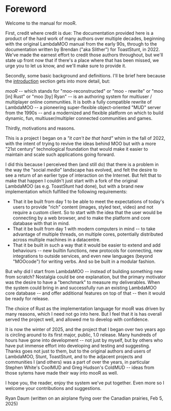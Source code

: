 # Foreword

Welcome to the manual for mooR.

First, credit where credit is due: The documentation provided here is
a product of the hard work of many authors over multiple decades,
beginning with the original LambdaMOO manual from the early 90s,
through to the documentation written by Brendan ("aka Slither") for
ToastStunt, in 2022. We've made the earnest effort to credit those
authors throughout, but we'll state up front now that if there's a
place where that has been missed, we urge you to let us know, and
we'll make sure to provide it.

Secondly, some basic background and definitions. I'll be brief here
because the [introduction](./introduction.md) section gets into more
detail, but:

*mooR* -- which stands for "moo-reconstructed" or "moo - rewrite" or
"moo [in] Rust" or "moo [by] Ryan" -- is an authoring system for
multiuser / multiplayer online communities. It is both a fully
compatible rewrite of LambdaMOO -- a pioneering super-flexible
object-oriented "MUD" server from the 1990s -- and a modernized and
flexible platform on which to build dynamic, fun, multiuser/multipler
connected communities and games.

Thirdly, motivations and reasons.

This is a project I began on a _"it can't be that hard"_ whim in the
fall of 2022, with the intent of trying to revive the ideas behind MOO
but with a more "21st century" technological foundation that would
make it easier to maintain and scale such applications going forward.

I did this because I perceived then (and still do) that there is a
problem in the way the "social _media_" landscape has evolved, and
felt the desire to see a return of an earlier type of interaction on
the Internet. But felt that to make that happen I couldn't just start
with a fork of the original LambdaMOO (as e.g. ToastStunt had done),
but with a brand new implementation which fulfilled the following
requirements:

* That it be built from day 1 to be able to meet the expectations of
  today's users to provide "rich" content (images, styled text,
  video) and not require a custom client. So to start with the idea
  that the user would be connecting by a web browser, and to make
  the platform and core database with that in mind.
* That it be built from day 1 with modern computers in mind -- to
  take advantage of multiple threads, on multiple cores, potentially
  distributed across multiple machines in a datacentre.
* That it be built in such a way that it would be easier to extend
  and add behaviours -- new builtin functions, new protocols for
  connecting, new integrations to outside services, and even new
  languages (beyond "MOOcode") for writing verbs. And so be built in
  a modular fashion.

But why did I start from LambdaMOO -- instead of building something
new from scratch? Nostalgia could be one explanation, but the primary
motivator was the desire to have a "benchmark" to measure my
deliverables. When the system could bring in and successfully run an
existing LambdaMOO core database -- and offer additional features on
top of that -- then it would be ready for release.

The choice of Rust as the implementation language for mooR was driven
by many reasons, which I need not go into here. But I feel that it is
has overall served the project well, and allowed me to develop with
confidence.

It is now the winter of 2025, and the project that I began over two
years ago is circling around to its first major, public, 1.0
release. Many hundreds of hours have gone into development -- not just
by myself, but by others who have put immense effort into developing and
testing and suggesting. Thanks goes not just to them, but to the
original authors and users of LambdaMOO, Stunt, ToastStunt, and to the
adjacent projects and communities I (and others) was a part of over
the years, in particular Stephen White's CoolMUD and Greg Hudson's
ColdMUD -- ideas from those sytems have made their way into mooR as
well.

I hope you, the reader, enjoy the system we've put together. Even more
so I welcome your contributions and suggestions.

Ryan Daum (written on an airplane flying over the Canadian prairies,
Feb 5, 2025)
